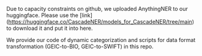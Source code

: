 Due to capacity constraints on github, we uploaded AnythingNER to our huggingface. Please use the [link] (https://huggingface.co/CascadeNER/models_for_CascadeNER/tree/main) to download it and put it into here.

We provide our code of dynamic categorization and scripts for data format transformation (GEIC-to-BIO, GEIC-to-SWIFT) in this repo.